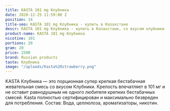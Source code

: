 ```yaml
---
title: KASTA 101 mg Клубника
date: 2020-12-25 11:59:00 Z
position: 14
title-seo: KASTA 101 mg Клубника - купить в Казахстане
descr: KASTA 101 mg Клубника - купить в Казахстане, со вкусом клубники .
product-name: KASTA 101 mg Клубника
nicotine: 101
portions: 20
gram: 20
price: 2500
brand: Russian products
taste: Клубника
image: "/uploads/Kasta%20strawberry.png"
---
```


KASTA Клубника — это порционная супер крепкая бестабачная жевательная смесь со вкусом Клубники. Крепость впечатляет в 101 мг и не оставит равнодушным не одного любителя крепких бестабачных смесей. Kasta полностью сертифицирован и максимально безвреден для потребления. Состав: Вода, целлюлоза, ароматизаторы, никотин.